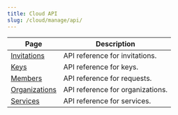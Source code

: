 ```yaml
---
title: Cloud API
slug: /cloud/manage/api/
---
```


| Page               | Description                      |
|--------------------|----------------------------------|
| [Invitations](/cloud/manage/api/invitations-api-reference) | API reference for invitations.   |
| [Keys](/cloud/manage/api/keys-api-reference)        | API reference for keys.          |
| [Members](/cloud/manage/api/members-api-reference)      | API reference for requests.      |
| [Organizations](/cloud/manage/api/organizations-api-reference) | API reference for organizations. |
| [Services](/cloud/manage/api/services-api-reference)   | API reference for services.      |